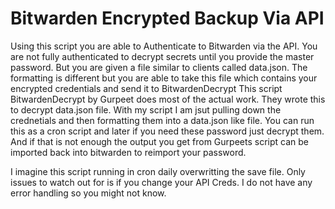 # Bitwarden Encrypted Backup Via API

Using this script you are able to Authenticate to Bitwarden via the API.
You are not fully authenticated to decrypt secrets until you provide the master password. But you are given a file similar to clients called data.json. 
The formatting is different but you are able to take this file which contains your encrypted credentials and send it to BitwardenDecrypt
This script BitwardenDecrypt by Gurpeet does most of the actual work. They wrote this to decrypt data.json file.
With my script I am jsut pulling down the crednetials and then formatting them into a data.json like file.
You can run this as a cron script and later if you need these password just decrypt them. And if that is not enough the output you get from Gurpeets script can be imported back into bitwarden to reimport your password.

I imagine this script running in cron daily overwritting the save file.
Only issues to watch out for is if you change your API Creds. I do not have any error handling so you might not know.

